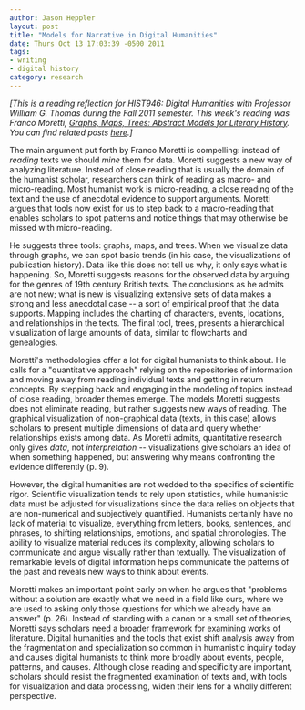 ```yaml
---
author: Jason Heppler
layout: post
title: "Models for Narrative in Digital Humanities"
date: Thurs Oct 13 17:03:39 -0500 2011
tags: 
- writing
- digital history
category: research
---
```


*[This is a reading reflection for HIST946: Digital Humanities with Professor William
G. Thomas during the Fall 2011 semester. This week's reading was Franco Moretti,
*[Graphs, Maps, Trees: Abstract Models for Literary History](http://www.amazon.com/gp/product/1844671852/ref=as_li_tf_tl?ie=UTF8&tag=thekinofelfs2-20&linkCode=as2&camp=217145&creative=399373&creativeASIN=1844671852)*. You can find related posts [here](http://jasonheppler.org/the-digital-humanities-seminar.html).]*

The main argument put forth by Franco Moretti is compelling: instead of *reading*
texts we should *mine* them for data. Moretti suggests a new way of analyzing
literature. Instead of close reading that is usually the domain of the humanist
scholar, researchers can think of reading as macro- and micro-reading. Most humanist
work is micro-reading, a close reading of the text and the use of anecdotal evidence
to support arguments. Moretti argues that tools now exist for us to step back to a
macro-reading that enables scholars to spot patterns and notice things that may
otherwise be missed with micro-reading.

He suggests three tools: graphs, maps, and trees. When we visualize data through
graphs, we can spot basic trends (in his case, the visualizations of publication
history). Data like this does not tell us why, it only says what is happening.
So, Moretti suggests reasons for the observed data by arguing for the genres of 19th
century British texts. The conclusions as he admits are not new; what is new is visualizing
extensive sets of data makes a strong and less anecdotal case -- a sort of empirical proof
that the data supports. Mapping includes the charting of characters, events, locations, and
relationships in the texts. The final tool, trees, presents a hierarchical visualization of
large amounts of data, similar to flowcharts and genealogies.

Moretti's methodologies offer a lot for digital humanists to think about. He calls for 
a "quantitative approach" relying on the repositories of information and moving away from reading
individual texts and getting in return concepts. By stepping back and engaging in the
modeling of topics instead of close reading, broader themes emerge. The models
Moretti suggests does not eliminate reading, but rather suggests new ways of reading.
The graphical visualization of non-graphical data (texts, in this case) allows
scholars to present multiple dimensions of data and query whether relationships
exists among data. As Moretti admits, quantitative research only gives *data*, not
*interpretation* -- visualizations give scholars an idea of when something happened,
but answering why means confronting the evidence differently (p. 9).

However, the digital humanities are not wedded to the specifics of scientific rigor.
Scientific visualization tends to rely upon statistics, while humanistic data must be
adjusted for visualizations since the data relies on objects that are non-numerical
and subjectively quantified. Humanists certainly have no lack of material to
visualize, everything from letters, books, sentences, and phrases, to shifting
relationships, emotions, and spatial chronologies. The ability to visualize material
reduces its complexity, allowing scholars to communicate and argue visually rather
than textually. The visualization of remarkable levels of digital information helps 
communicate the patterns of the past and reveals new ways to think about events.

Moretti makes an important point early on when he argues that "problems without a
solution are exactly what we need in a field like ours, where we are used to asking
only those questions for which we already have an answer" (p. 26). Instead of
standing with a canon or a small set of theories, Moretti says scholars need a broader
framework for examining works of literature. Digital humanities and the tools that
exist shift analysis away from the fragmentation and specialization so common in
humanistic inquiry today and causes digital humanists to think more broadly about
events, people, patterns, and causes. Although close reading and specificity are
important, scholars should resist the fragmented examination of texts and, with tools
for visualization and data processing, widen their lens for a wholly different
perspective.
